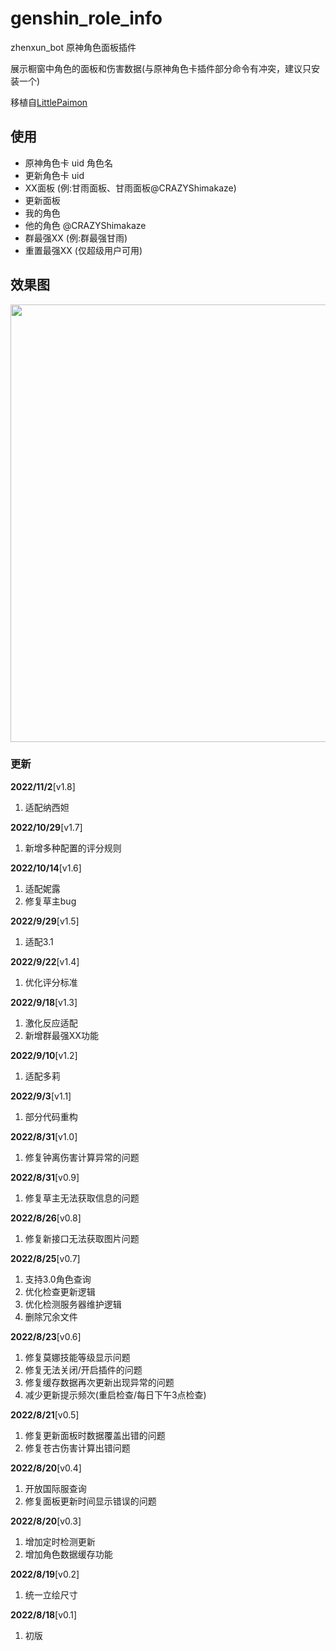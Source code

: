 # genshin_role_info
zhenxun_bot 原神角色面板插件

展示橱窗中角色的面板和伤害数据(与原神角色卡插件部分命令有冲突，建议只安装一个)

移植自[LittlePaimon](https://github.com/CMHopeSunshine/LittlePaimon)

## 使用
- 原神角色卡 uid 角色名
- 更新角色卡 uid
- XX面板 (例:甘雨面板、甘雨面板@CRAZYShimakaze)
- 更新面板
- 我的角色
- 他的角色 @CRAZYShimakaze
- 群最强XX (例:群最强甘雨)
- 重置最强XX (仅超级用户可用)
## 效果图

<img src="https://raw.githubusercontent.com/CRAZYShimakaze/CRAZYShimakaze.github.io/main/sample.jpg" height="700px">

### 更新
**2022/11/2**[v1.8]

1. 适配纳西妲

**2022/10/29**[v1.7]

1. 新增多种配置的评分规则

**2022/10/14**[v1.6]

1. 适配妮露
2. 修复草主bug

**2022/9/29**[v1.5]

1. 适配3.1

**2022/9/22**[v1.4]

1. 优化评分标准

**2022/9/18**[v1.3]

1. 激化反应适配
2. 新增群最强XX功能

**2022/9/10**[v1.2]

1. 适配多莉

**2022/9/3**[v1.1]

1. 部分代码重构

**2022/8/31**[v1.0]

1. 修复钟离伤害计算异常的问题

**2022/8/31**[v0.9]

1. 修复草主无法获取信息的问题

**2022/8/26**[v0.8]

1. 修复新接口无法获取图片问题

**2022/8/25**[v0.7]

1. 支持3.0角色查询
2. 优化检查更新逻辑
3. 优化检测服务器维护逻辑
4. 删除冗余文件

**2022/8/23**[v0.6]

1. 修复莫娜技能等级显示问题
2. 修复无法关闭/开启插件的问题
3. 修复缓存数据再次更新出现异常的问题
4. 减少更新提示频次(重启检查/每日下午3点检查)

**2022/8/21**[v0.5]

1. 修复更新面板时数据覆盖出错的问题
2. 修复苍古伤害计算出错问题

**2022/8/20**[v0.4]

1. 开放国际服查询
2. 修复面板更新时间显示错误的问题

**2022/8/20**[v0.3]

1. 增加定时检测更新
2. 增加角色数据缓存功能

**2022/8/19**[v0.2]

1. 统一立绘尺寸

**2022/8/18**[v0.1]

1. 初版

